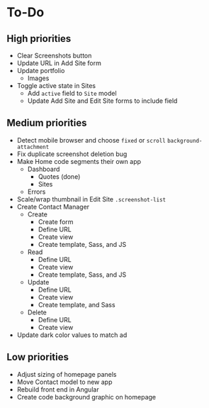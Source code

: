 # To-Do

## High priorities

- Clear Screenshots button
- Update URL in Add Site form
- Update portfolio
  - Images
- Toggle active state in Sites
  - Add `active` field to `Site` model
  - Update Add Site and Edit Site forms to include field

## Medium priorities

- Detect mobile browser and choose `fixed` or `scroll` `background-attachment`
- Fix duplicate screenshot deletion bug
- Make Home code segments their own app
  - Dashboard
    - Quotes (done)
    - Sites
  - Errors
- Scale/wrap thumbnail in Edit Site `.screenshot-list`
- Create Contact Manager
  - Create
    - Create form
    - Define URL
    - Create view
    - Create template, Sass, and JS
  - Read
    - Define URL
    - Create view
    - Create template, Sass, and JS
  - Update
    - Define URL
    - Create view
    - Create template, and Sass
  - Delete
    - Define URL
    - Create view
- Update dark color values to match ad

## Low priorities

- Adjust sizing of homepage panels
- Move Contact model to new app
- Rebuild front end in Angular
- Create code background graphic on homepage

